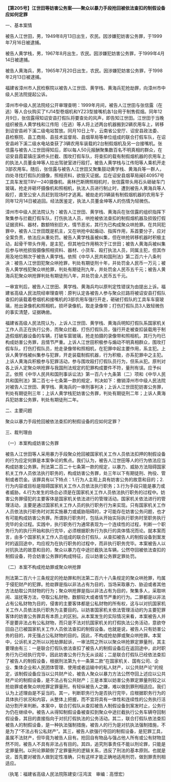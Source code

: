 **【第205号】江世田等妨害公务案——聚众以暴力手段抢回被依法查扣的制假设备应如何定罪**

一、基本案情

被告人江世田，男，1949年8月13日出生，农民。因涉嫌犯妨害公务罪，于1999年7月16日被逮捕。

被告人黄学栈，男，1967年8月出生，农民。因涉嫌犯妨害公务罪，于1999年4月14日被逮捕。

被告人黄海兵，男，1965年7月20日出生，农民。因涉嫌犯妨害公务罪，于1998年2月13日被逮捕。

福建省漳州市人民检察院以被告人江世田、黄学栈、黄海兵犯抢劫罪，向漳州市中级人民法院提起公诉。

漳州市中级人民法院经公开审理查明：1999年月间，被告人江世田与张信露（在逃）等人合伙购买了YJ14型卷烟机和YZ23型接嘴机各1台用于制售假烟。同年12月9日，张信露得知诏安县打假队将要查处的风声，即告知江世田。江世田于当晚组织被告人黄学栈和江传阳（在逃）等人将上述两台机器搬到2辆农用车上，转移到诏安县岭下溪二级电站暂放。同月10日上午，云南省公安厅、诏安县政法委、县检察院、县工商局、县技术监督局、县烟草局等单位组成的联合打假车队，在诏安县岭下溪二级水电站查获了3辆农用车装载的2台制假烟机及另一台接嘴机。张信露与被告人江世田得知后，即以每人50元报酬聚集数百名不明真相的群众，在诏安县霞葛镇庄溪桥头拦截、围攻打假车队，将查扣的载有制假烟机器的农用车上的执法人员董金坤等人拉出驾驶室进行殴打。被告人黄学栈与江传阳等人乘机开走3部农用车。随后，张信露与被告人江世田又聚集鼓动黄学栈、黄海兵等一群人，四处寻找打假队的摄像，照相资料，欲毁灭证据。后在诏安县烟草局闽E40957号工具车发现TRV—240摄像机、奥林巴斯牌照相机时，张信露带头用石头砸破车门玻璃，抢走并砸坏摄像机和照相机，执法人员进行制止时，遭到被告人黄海兵等人殴打，直至公安人员赶到现场时才逃离。被劫走的3辆装有制假烟机器的农用车于同年12月14日被追回。经法医鉴定，执法人员董金坤等人的伤情为轻微伤。

漳州市中级人民法院认为：被告人江世田、黄学栈、黄海兵在张信露的组织指挥下聚集参与拦截打假车队，打伤执法人员，哄抢被依法查扣的制假烟机器及损毁打假证据资料、器材，数额特别巨大，情节恶劣，其行为已构成聚众哄抢罪。在共同犯罪中，被告人江世田既是机主，又在哄抢中起煽动、指挥作用，系首要分子，应对全案负责，依法应从重处罚。被告人黄学栈虽被纠集，但在哄抢转移机器时积极主动，起骨干带头作用，是主犯，但其地位作用稍次于江世田；被告人黄海兵被纠集后参与哄抢损毁摄像照相资料、器材、小货车、殴打执法人员，同属主犯，但其作用及地位稍次于被告人黄学栈。依照《中华人民共和国刑法》第二百六十八条判决：被告人江世田犯聚众哄抢罪，判处有期徒刑十年，并处罚金人民币一万元；被告人黄学栈犯聚众哄抢罪，判处有期徒刑九年，并处罚金人民币五千元；被告人黄海兵犯聚众哄抢罪判处有期徒刑八年，并处罚金人民币五千元。

一审宣判后，被告人江世田、黄学栈、黄海兵均以原判定性错误为由提出上诉。福建省高级人民法院经审理查明：原判认定各被告人参与聚众拦路将被诏安县打假队查扣的装载着卷烟机和接嘴机的3部农用车强行开走，砸破打假队的工具车车窗玻璃，抢出录像机和照相机，损坏录像机，取走录像带；打伤打假队员3人致轻微伤的事实清楚，证据确凿。

福建省高级人民法院认为，上诉人江世田、黄学栈、黄海兵明知打假队系国家机关工作人员正在执行公务，而聚众拦截、打伤打假队员，强行开走被查扣装载用于制造假烟机器设备的车辆，打破车窗玻璃，抢走拍摄的录像带和照相机，其行为均已构成妨害公务罪，且情节严重。上诉人江世田积极参与煽动不明真相群众，围攻打假车队，打伤打假队员，抢走录像带和照相机，在犯罪中起主要作用，系主犯。上诉人黄学栈被纠集参与犯罪，开走装载制假机器，行为积极，亦系犯罪中之主犯。上诉人黄海兵积极参与犯罪活动，参与围攻殴打打假队员行为，但系从犯。原判对各上诉人定聚众哄抢罪与我国刑法规定的犯罪构成要件不符，量刑有误。应予纠正。依照《中华人民共和国刑事诉讼法》第一百八十九条第（二）项和《中华人民共和国刑法》第二百七十七条第一款的规定，判决如下：撤销漳州市中级人民法院对被告人江世田、黄学栈、黄海兵的一审刑事判决；上诉人江世田犯妨害公务罪，判处有期徒刑三年；上诉人黄学栈犯妨害公务罪，判处有期徒刑二年；上诉人黄海兵犯妨害公务罪，判处有期徒刑二年。

二、主要问题

聚众以暴力手段抢回被依法查扣的制假设备的应如何定罪？

三、裁判理由

（一）本案构成妨害公务罪

被告人江世田等人采用暴力手段聚众抢回被国家机关工作人员依法扣押的制假设备的行为应定何罪是本案争论的焦点。我们认为，被告人江世田等人的行为依法应当构成妨害公务罪。刑法第二百二十七条第一款的规定，以暴力、威胁方法阻碍国家机关工作人员依法执行职务的，构成妨害公务罪，处三年以下有期徒刑、拘役、管制或者罚金。该罪具有以下特点：1.行为人主观上具有妨害公务的故意和目的；2.行为内容或目标是阻碍国家机关工作人员依法执行职务；3.行为手段只能是暴力或者威胁。4.行为发生的场合必须是在国家机关工作人员依法执行职务的过程中。妨害公务罪侵犯的主要客体是国家机关依法进行的管理活动。国家机关依法进行的管理活动，主要是通过国家机关工作人员的执行职务行为来实现。只有国家机关工作人员依法执行职务时对其实施暴力或威胁阻碍的，才可能存在妨害公务问题，也才有可能构成妨害公务罪。所谓执行职务时，包括从开始实际执行职务时至职务执行完毕的全过程。实践中，执行职务行为通常表现为一个连续性的过程，判断一个职务行为的执行开始和执行完毕，必须根据职务行为执行的具体情况而论。就本案而言，由多个国家机关工作人员组成的联合打假队，从查扣被告人的制假设备到案发时的返回途中，均应视为在执行职务的过程中，而非执行职务完毕。本案被告人以对抗执法的故意和目的，聚众以暴力在中途拦截执法车辆，公然夺回被依法查扣的制假设备，符合妨害公务罪的构成特征，应以妨害公务罪定罪处罚。

（二）本案不构成抢劫罪或聚众哄抢罪

刑法第二百六十三条规定的抢劫罪和刑法第二百六十八条规定的聚众哄抢罪，均属于侵犯财产的犯罪。抢劫罪是指以非法占有为目的，当场采取暴力、胁迫或者其他方法劫取公共财物的行为；聚众哄抢罪是指以非法占有为目的，聚集多人，采取哄闹、滋扰等方法，夺取公私财物，数额较大或者情节严重的行为。二罪都是以非法占有公私财物为目的，侵害的主要客体都是公私财物的所有权，这与以对抗国家机关工作人员依法执行职务为主要目的。以妨害国家机关依法管理活动的为主要犯罪客体的妨害公务罪具有本质上的区别。从本案发生的实际情况来看，本案被告人并不是要非法占有公私财物，而只是不法对抗国家机关的打假执法公务活动，意欲夺回自己已被国家机关工作人员依法查扣的制假设备。也就是说，被告人只有妨害公务的目的，并无强占公私财物的目的。因此，不构成抢劫罪或聚众哄抢罪。本案中，公诉机关之所以以抢劫罪起诉，一审法院之所以以聚众哄抢罪定罪量刑，其主要理由有三：一是联合打假队依法查扣了被告人的制假设备后在返回途中，此时职务行为已经执行完毕，因此妨害公务行为无从谈起；二是联合打假队已经依法查扣了被告人的制假设备，根据刑法第九十一条第二款“在国家机关、国有公司、企业、集体企业和人民团体管理、使用或者运输中的私人财产，以公共财产论”的规定，该制假设备应当以公共财产论，被告人聚众以暴力方法公然夺回上述应以公共财产论的制假设备，是不法占有公共财产；三是本案以妨害公务罪定罪量刑较之以抢劫罪或者聚众哄抢罪定罪量刑，有轻纵被告人之嫌，难以做到罪刑相适应。我们认为上述理由是不妥当的。其一，判断职务行为是否执行完毕，应根据职务行为的具体执行状况和内容，从整体上把握，而不宜将具有一体性和连续性的公务执行活动分割开来判断。本案中，联合打假队从查扣被告人制假设备到案发时止，公务行为仍在继续中。被告人从得知制假设备被查扣到聚众中途拦截执行公务车辆夺回制假设备，其目的直接指向于对抗打假执法的公务活动。其二，联合打假队依法查扣被告人的制假设备，是一种执法强制措施，被告人的行为是对抗执法强制措施，不是为了“不法占有公私财产”。其三，被告人欲强行夺回的制假设备，是犯罪工具，虽属不法财产，但毕竟为被告人目有。抢回自有物品与强占他人所有或公有财物显然不同，被告人不具有非法占有目的。其四，追究刑事责任不能以刑论罪，只能是定罪量刑。以刑论罪颠倒了定罪量刑的逻辑关系，违反了刑法的基本原则。也就是说，首先要对被告人做到定性准确，只有这样才能正确地适用刑罚，做到罪责刑相适应。

（执笔：福建省高级人民法院陈建安/汪鸿滨　审编：高憬宏）